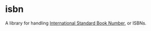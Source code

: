 isbn
====

A library for handling [International Standard Book Number], or ISBNs.

[International Standard Book Number]: https://www.isbn-international.org/
